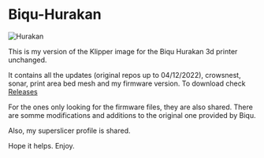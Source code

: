 # Biqu-Hurakan

![Hurakan](https://user-images.githubusercontent.com/86446936/205506853-d4630bb2-5ce3-4ebb-ba12-a8c7f9b60acf.jpeg)

This is my version of the Klipper image for the Biqu Hurakan 3d printer unchanged.

It contains all the updates (original repos up to 04/12/2022), crowsnest, sonar, print area bed mesh and my firmware version.
To download check <a href="https://github.com/3dprintpt/Biqu-Hurakan/releases">Releases</a>

For the ones only looking for the firmware files, they are also shared.
There are somme modifications and additions to the original one provided by Biqu.

Also, my superslicer profile is shared.

Hope it helps.
Enjoy.
